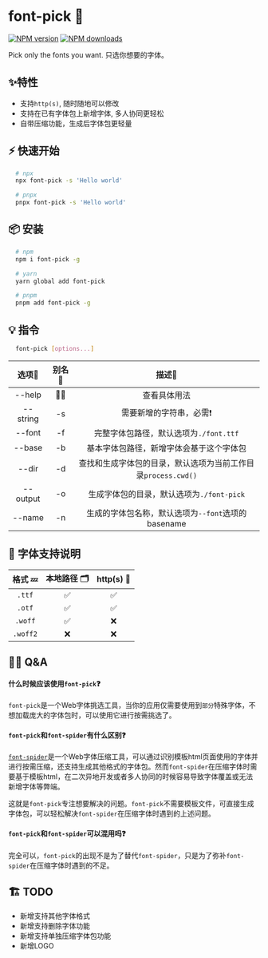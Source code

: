 # font-pick 🧺

<a href="https://www.npmjs.com/package/font-pick"><img alt="NPM version" src="https://img.shields.io/npm/v/font-pick.svg"></a> <a href="https://www.npmjs.com/package/font-pick"><img alt="NPM downloads" src="https://img.shields.io/npm/dm/font-pick.svg"></a>

Pick only the fonts you want. 只选你想要的字体。

## ✨特性
+ 支持`http(s)`, 随时随地可以修改
+ 支持在已有字体包上新增字体, 多人协同更轻松
+ 自带压缩功能，生成后字体包更轻量

## ⚡️ 快速开始
```bash
  # npx
  npx font-pick -s 'Hello world' 

  # pnpx
  pnpx font-pick -s 'Hello world' 
```

## 📦 安装
```bash
  # npm
  npm i font-pick -g

  # yarn
  yarn global add font-pick

  # pnpm
  pnpm add font-pick -g
```

## 💡 指令
```bash
  font-pick [options...]
```

| 选项🎯 | 别名🚀 | 描述📝 |
| :-----: | :----: | :----: |
| --help | 🙅‍♂️ | 查看具体用法 |
| --string | -s | 需要新增的字符串，必需❗️ |
| --font | -f | 完整字体包路径，默认选项为`./font.ttf` |
| --base | -b | 基本字体包路径，新增字体会基于这个字体包 |
| --dir | -d | 查找和生成字体包的目录，默认选项为当前工作目录`process.cwd()` |
| --output | -o | 生成字体包的目录，默认选项为`./font-pick` |
| --name | -n | 生成的字体包名称，默认选项为`--font`选项的basename |

## 🥂 字体支持说明

| 格式 💤 | 本地路径 🗂 | http(s) 🔗 |
| :-----: | :----: | :----: |
| ```.ttf``` | ✅ | ✅ |
| ```.otf``` | ✅ | ✅ |
| ```.woff``` | ✅ |  ❌  |
| ```.woff2``` | ❌ |  ❌  |

## 🙋‍♂️ Q&A
#### 什么时候应该使用`font-pick`❓ 
`font-pick`是一个Web字体挑选工具，当你的应用仅需要使用到`部分`特殊字体，不想加载庞大的字体包时，可以使用它进行按需挑选了。

#### `font-pick`和`font-spider`有什么区别❓ 
[`font-spider`](https://github.com/allanguys/font-spider)是一个Web字体压缩工具，可以通过识别模板html页面使用的字体并进行按需压缩，还支持生成其他格式的字体包。然而`font-spider`在压缩字体时需要基于模板html，在二次异地开发或者多人协同的时候容易导致字体覆盖或无法新增字体等弊端。

这就是`font-pick`专注想要解决的问题。`font-pick`不需要模板文件，可直接生成字体包，可以轻松解决`font-spider`在压缩字体时遇到的上述问题。

#### `font-pick`和`font-spider`可以混用吗❓ 
完全可以，`font-pick`的出现不是为了替代`font-spider`，只是为了弥补`font-spider`在压缩字体时遇到的不足。

## 🏗 TODO 
+ 新增支持其他字体格式
+ 新增支持删除字体功能 
+ 新增支持单独压缩字体包功能
+ 新增LOGO